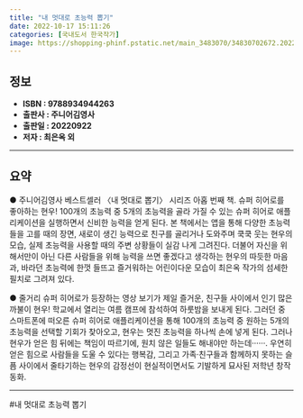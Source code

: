 ```yaml
---
title: "내 멋대로 초능력 뽑기"
date: 2022-10-17 15:11:26
categories: [국내도서 한국작가]
image: https://shopping-phinf.pstatic.net/main_3483070/34830702672.20220927115456.jpg
---
```


## **정보**

- **ISBN : 9788934944263**
- **출판사 : 주니어김영사**
- **출판일 : 20220922**
- **저자 : 최은옥 외**

------



## **요약**

● 주니어김영사 베스트셀러 〈내 멋대로 뽑기〉 시리즈 아홉 번째 책. 슈퍼 히어로를 좋아하는 현우! 100개의 초능력 중 5개의 초능력을 골라 가질 수 있는 슈퍼 히어로 애플리케이션을 실행하면서 신비한 능력을 얻게 된다. 본 책에서는 앱을 통해 다양한 초능력들을 고를 때의 장면, 새로이 생긴 능력으로 친구를 골리거나 도와주며 쿡쿡 웃는 현우의 모습, 실제 초능력을 사용할 때의 주변 상황들이 실감 나게 그려진다. 더불어 자신을 위해서만이 아닌 다른 사람들을 위해 능력을 쓰면 좋겠다고 생각하는 현우의 따듯한 마음과, 바라던 초능력에 한껏 들뜨고 즐거워하는 어린이다운 모습이 최은옥 작가의 섬세한 필치로 그려져 있다.

● 줄거리
슈퍼 히어로가 등장하는 영상 보기가 제일 즐거운, 친구들 사이에서 인기 많은 까불이 현우! 학교에서 열리는 여름 캠프에 참석하여 하룻밤을 보내게 된다. 그러던 중 스마트폰에 떠오른 슈퍼 히어로 애플리케이션을 통해 100개의 초능력 중 원하는 5개의 초능력을 선택할 기회가 찾아오고, 현우는 멋진 초능력을 하나씩 손에 넣게 된다. 그러나 현우가 얻은 힘 뒤에는 책임이 따르기에, 원치 않은 일들도 해내야만 하는데······. 우연히 얻은 힘으로 사람들을 도울 수 있다는 행복감, 그리고 가족·친구들과 함께하지 못하는 슬픔 사이에서 줄타기하는 현우의 감정선이 현실적이면서도 기발하게 묘사된 저학년 창작 동화.

------

#내 멋대로 초능력 뽑기


